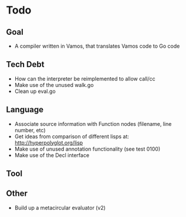 # Todo

## Goal

- A compiler written in Vamos, that translates Vamos code to Go code

## Tech Debt

- How can the interpreter be reimplemented to allow call/cc
- Make use of the unused walk.go
- Clean up eval.go

## Language

- Associate source information with Function nodes (filename, line number, etc)
- Get ideas from comparison of different lisps at: http://hyperpolyglot.org/lisp
- Make use of unused annotation functionality (see test 0100)
- Make use of the Decl interface

## Tool

## Other

- Build up a metacircular evaluator (v2)
